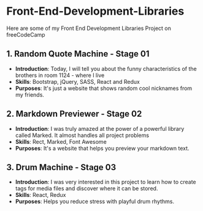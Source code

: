 # Front-End-Development-Libraries
Here are some of my Front End Development Libraries Project on freeCodeCamp

## 1. Random Quote Machine - Stage 01
- **Introduction**: Today, I will tell you about the funny characteristics of the brothers in room 1124 - where I live
- **Skills**: Bootstrap, jQuery, SASS, React and Redux
- **Purposes**: It's just a website that shows random cool nicknames from my friends.

## 2. Markdown Previewer - Stage 02
- **Introduction**: I was truly amazed at the power of a powerful library called Marked. It almost handles all project problems
- **Skills**: Rect, Marked, Font Awesome
- **Purposes**: It's a website that helps you preview your markdown text.

## 3. Drum Machine - Stage 03
- **Introduction**: I was very interested in this project to learn how to create tags for media files and discover where it can be stored.
- **Skills**: React, Redux
- **Purposes**: Helps you reduce stress with playful drum rhythms.